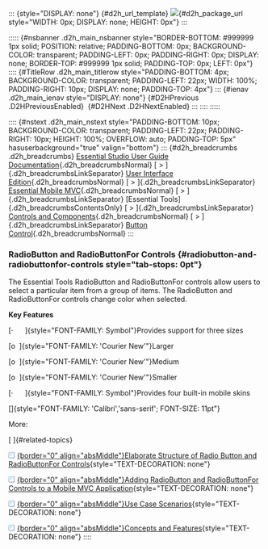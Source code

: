 ::: {style="DISPLAY: none"}
[](ms-xhelp:///?Id=d2h_url_template){#d2h_url_template} ![](!package_url!){#d2h_package_url style="WIDTH: 0px; DISPLAY: none; HEIGHT: 0px"}
:::

::::: {#nsbanner .d2h_main_nsbanner style="BORDER-BOTTOM: #999999 1px solid; POSITION: relative; PADDING-BOTTOM: 0px; BACKGROUND-COLOR: transparent; PADDING-LEFT: 0px; PADDING-RIGHT: 0px; DISPLAY: none; BORDER-TOP: #999999 1px solid; PADDING-TOP: 0px; LEFT: 0px"}
:::: {#TitleRow .d2h_main_titlerow style="PADDING-BOTTOM: 4px; BACKGROUND-COLOR: transparent; PADDING-LEFT: 22px; WIDTH: 100%; PADDING-RIGHT: 10px; DISPLAY: none; PADDING-TOP: 4px"}
::: {#ienav .d2h_main_ienav style="DISPLAY: none"}
[](ms-xhelp:///?Id=ddaab585-33a1-44ec-93b2-04657261e3b6){#D2HPrevious .D2HPreviousEnabled}  [](ms-xhelp:///?Id=8e5537b0-a33a-4b74-b81e-78a81ef0ac10){#D2HNext .D2HNextEnabled}
:::
::::
:::::

:::: {#nstext .d2h_main_nstext style="PADDING-BOTTOM: 10px; BACKGROUND-COLOR: transparent; PADDING-LEFT: 22px; PADDING-RIGHT: 10px; HEIGHT: 100%; OVERFLOW: auto; PADDING-TOP: 5px" hasuserbackground="true" valign="bottom"}
::: {#d2h_breadcrumbs .d2h_breadcrumbs}
[Essential Studio User Guide Documentation](ms-xhelp:///?Id=12457748-09e3-4d74-a240-8e049cedf030){.d2h_breadcrumbsNormal} [ \> ]{.d2h_breadcrumbsLinkSeparator} [User Interface Edition](ms-xhelp:///?Id=c29296b7-531c-413b-a0ec-488ca1f7f669){.d2h_breadcrumbsNormal} [ \> ]{.d2h_breadcrumbsLinkSeparator} [Essential Mobile MVC](ms-xhelp:///?Id=74df42e3-5434-4590-9be6-3ae2f911cbbc){.d2h_breadcrumbsNormal} [ \> ]{.d2h_breadcrumbsLinkSeparator} [Essential Tools]{.d2h_breadcrumbsContentsOnly} [ \> ]{.d2h_breadcrumbsLinkSeparator} [Controls and Components](ms-xhelp:///?Id=143afae1-3f83-4d32-9bfa-92ed7022a696){.d2h_breadcrumbsNormal} [ \> ]{.d2h_breadcrumbsLinkSeparator} [Button Control](ms-xhelp:///?Id=61ace9c5-474f-4ec9-916e-740679817b65){.d2h_breadcrumbsNormal}
:::

### RadioButton and RadioButtonFor Controls {#radiobutton-and-radiobuttonfor-controls style="tab-stops: 0pt"}

The Essential Tools RadioButton and RadioButtonFor controls allow users to select a particular item from a group of items. The RadioButton and RadioButtonFor controls change color when selected.

**Key Features**

[·      ]{style="FONT-FAMILY: Symbol"}Provides support for three sizes

[o  ]{style="FONT-FAMILY: 'Courier New'"}Larger

[o  ]{style="FONT-FAMILY: 'Courier New'"}Medium

[o  ]{style="FONT-FAMILY: 'Courier New'"}Smaller

[·      ]{style="FONT-FAMILY: Symbol"}Provides four built-in mobile skins

[]{style="FONT-FAMILY: 'Calibri','sans-serif'; FONT-SIZE: 11pt"} 

More:

[ ]{#related-topics}

[![](button.gif){border="0" align="absMiddle"}Elaborate Structure of Radio Button and RadioButtonFor Controls](ms-xhelp:///?Id=188bc198-e936-48bc-8521-2ac161dadad6){style="TEXT-DECORATION: none"}

[![](button.gif){border="0" align="absMiddle"}Adding RadioButton and RadioButtonFor Controls to a Mobile MVC Application](ms-xhelp:///?Id=eaec32e0-f113-4880-a649-a8b718f97fdc){style="TEXT-DECORATION: none"}

[![](button.gif){border="0" align="absMiddle"}Use Case Scenarios](ms-xhelp:///?Id=f4621e75-57ae-452f-a3e1-968b4ed16de8){style="TEXT-DECORATION: none"}

[![](button.gif){border="0" align="absMiddle"}Concepts and Features](ms-xhelp:///?Id=6cf25993-6d43-45f0-ad0b-94fdfcfbbba0){style="TEXT-DECORATION: none"}
::::

